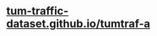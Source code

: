 # <a href="https://tum-traffic-dataset.github.io/tumtraf-a">tum-traffic-dataset.github.io/tumtraf-a</a>
